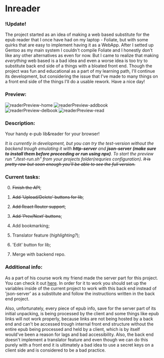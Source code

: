# lnreader

### !Update!

The project started as an idea of making a web based substitute for the epub reader that I once have had on my laptop - Foliate, but with some quirks that are easy to implement having it as a WebApp. After I setted up Gentoo as my main system I couldn't compile Foliate and I honestly don't like any other alternatives as even for now. But I came to realize that making _everything_ web based is a bad idea and even a worse idea is too try to substitute back end side of a things with a bloated front end. Though the project was fun and educational as a part of my learning path, I'll continue its development, but considering the issue that I've made to many things on a front end side of the things I'll do a usable rework. Have a nice day!

### Preview:

![readerPreview-home](https://github.com/lnn0q/lnreader/blob/main/preview/img-home.png)
![readerPreview-addbook](https://github.com/lnn0q/lnreader/blob/main/preview/img-addbook.png)
![readerPreview-delbook](https://github.com/lnn0q/lnreader/blob/main/preview/img-delbook.png)
![readerPreview-read](https://github.com/lnn0q/lnreader/blob/main/preview/img-read.png)
<!-- <video width="320" height="240" controls> -->
  <!-- <source src="./preview/lnreader.mp4" type="video/mp4"> -->
<!-- </video> -->

### Description:

Your handy e-pub lib&amp;reader for your browser!



_It is currently in development, but you can try the test-version without the backend trough emulating it with **http-server** and **json-server** **(make sure to install them before proceeding or run using npx)**. To start the preview run "./test-run.sh" from your projects folder(requries configuration). ~~It is pretty raw but soon enough you'll be able to see the full version.~~_

### Current tasks:

0. ~~Finish the API~~;

1. ~~Add 'Upload/Delete' buttons for lib~~;

2. ~~Add React Router support~~;

3. ~~Add 'Prev/Next' buttons~~;

4. Add bookmarking;

5. Translator feature (_highlighting?_);

6. 'Edit' button for lib;

7. Merge with backend repo.

### Additional info:

As a part of his course work my friend made the server part for this project. You can check it out [here](https://github.com/taketook34/ereader-backend). 
In order for it to work you should set up the variables inside of the current project to work with this back end instead of 'json-server' as a substitute and follow the instructions written in the back end project. 

Also, unfortunately, every piece of epub info, save for the server part of its initial unpacking, is being processed by the client and some things like epub links will not work properly, because links are not being hosted by a back end and can't be accessed trough internal front end structure without the entire epub being processed and held by a client, which is by itself would've been a reason for lags and bad accessibility. Also, the back end doesn't implement a translator feature and even though we can do this purely with a front end it is ultimately a bad idea to use a secret keys on a client side and is considered to be a bad practice.
